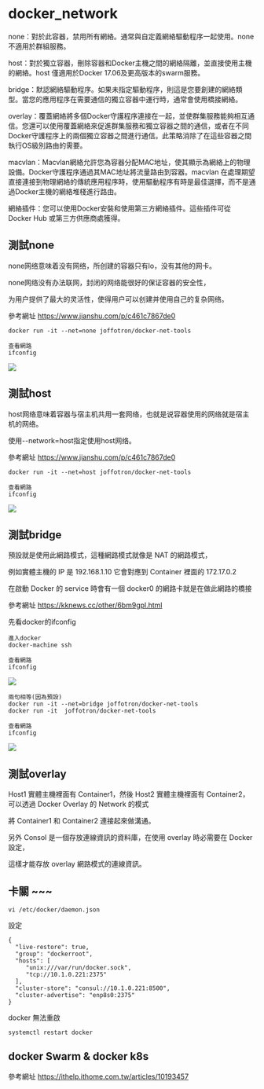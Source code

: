 # docker_network

none：對於此容器，禁用所有網絡。通常與自定義網絡驅動程序一起使用。none不適用於群組服務。

host：對於獨立容器，刪除容器和Docker主機之間的網絡隔離，並直接使用主機的網絡。host 僅適用於Docker 17.06及更高版本的swarm服務。

bridge：默認網絡驅動程序。如果未指定驅動程序，則這是您要創建的網絡類型。當您的應用程序在需要通信的獨立容器中運行時，通常會使用橋接網絡。

overlay：覆蓋網絡將多個Docker守護程序連接在一起，並使群集服務能夠相互通信。您還可以使用覆蓋網絡來促進群集服務和獨立容器之間的通信，或者在不同Docker守護程序上的兩個獨立容器之間進行通信。此策略消除了在這些容器之間執行OS級別路由的需要。

macvlan：Macvlan網絡允許您為容器分配MAC地址，使其顯示為網絡上的物理設備。Docker守護程序通過其MAC地址將流量路由到容器。macvlan 在處理期望直接連接到物理網絡的傳統應用程序時，使用驅動程序有時是最佳選擇，而不是通過Docker主機的網絡堆棧進行路由。

網絡插件：您可以使用Docker安裝和使用第三方網絡插件。這些插件可從 Docker Hub 或第三方供應商處獲得。

## 測試none

none网络意味着没有网络，所创建的容器只有lo，没有其他的网卡。

none网络没有办法联网，封闭的网络能很好的保证容器的安全性，

为用户提供了最大的灵活性，使得用户可以创建并使用自己的复杂网络。

參考網址 https://www.jianshu.com/p/c461c7867de0

```
docker run -it --net=none joffotron/docker-net-tools

查看網路
ifconfig
```

![](none-network)

## 測試host

host网络意味着容器与宿主机共用一套网络，也就是说容器使用的网络就是宿主机的网络。

使用--network=host指定使用host网络。

參考網址 https://www.jianshu.com/p/c461c7867de0

```
docker run -it --net=host joffotron/docker-net-tools

查看網路
ifconfig
```

![](host-network)

## 測試bridge

預設就是使用此網路模式，這種網路模式就像是 NAT 的網路模式，

例如實體主機的 IP 是 192.168.1.10 它會對應到 Container 裡面的 172.17.0.2

在啟動 Docker 的 service 時會有一個 docker0 的網路卡就是在做此網路的橋接

參考網址 https://kknews.cc/other/6bm9gpl.html

先看docker的ifconfig

```
進入docker
docker-machine ssh

查看網路
ifconfig
```

![](docker-network)

```
兩句相等(因為預設)
docker run -it --net=bridge joffotron/docker-net-tools
docker run -it  joffotron/docker-net-tools

查看網路
ifconfig
```

![](bridge-network)

## 測試overlay

Host1 實體主機裡面有 Container1，然後 Host2 實體主機裡面有 Container2，可以透過 Docker Overlay 的 Network 的模式

將 Container1 和 Container2 連接起來做溝通。

另外 Consol 是一個存放連線資訊的資料庫，在使用 overlay 時必需要在 Docker 設定，

這樣才能存放 overlay 網路模式的連線資訊。

## 卡關 ~~~

```
vi /etc/docker/daemon.json
```

設定

```
{
  "live-restore": true,
  "group": "dockerroot",
  "hosts": [
     "unix:///var/run/docker.sock",
     "tcp://10.1.0.221:2375"
  ],
  "cluster-store": "consul://10.1.0.221:8500",
  "cluster-advertise": "enp8s0:2375"
}
```
docker 無法重啟

```
systemctl restart docker
```
## docker Swarm & docker k8s


參考網址 https://ithelp.ithome.com.tw/articles/10193457
